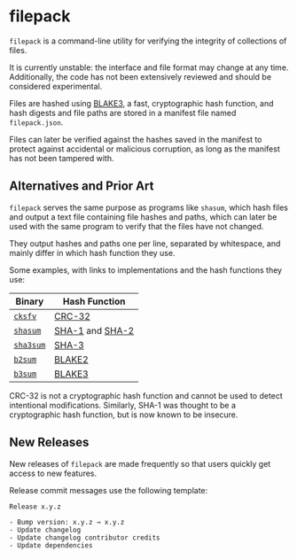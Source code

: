 filepack
========

`filepack` is a command-line utility for verifying the integrity of collections
of files.

It is currently unstable: the interface and file format may change at any time.
Additionally, the code has not been extensively reviewed and should be
considered experimental.

Files are hashed using [BLAKE3](https://github.com/BLAKE3-team/BLAKE3/), a
fast, cryptographic hash function, and hash digests and file paths are stored
in a manifest file named `filepack.json`.

Files can later be verified against the hashes saved in the manifest to protect
against accidental or malicious corruption, as long as the manifest has not
been tampered with.

Alternatives and Prior Art
--------------------------

`filepack` serves the same purpose as programs like `shasum`, which hash files
and output a text file containing file hashes and paths, which can later be
used with the same program to verify that the files have not changed.

They output hashes and paths one per line, separated by whitespace, and mainly
differ in which hash function they use.

Some examples, with links to implementations and the hash functions they use:

| Binary | Hash Function |
|---|---|
| [`cksfv`](https://zakalwe.fi/~shd/foss/cksfv/) | [CRC-32](https://en.wikipedia.org/wiki/Cyclic_redundancy_check) |
| [`shasum`](https://metacpan.org/pod/Digest::SHA) | [SHA-1](https://en.wikipedia.org/wiki/SHA-1) and [SHA-2](https://en.wikipedia.org/wiki/SHA-2) |
| [`sha3sum`](https://codeberg.org/maandree/sha3sum) | [SHA-3](https://en.wikipedia.org/wiki/SHA-3) |
| [`b2sum`](https://github.com/BLAKE2/BLAKE2) | [BLAKE2](https://en.wikipedia.org/wiki/BLAKE_(hash_function)#BLAKE2) |
| [`b3sum`](https://github.com/BLAKE3-team/BLAKE3) | [BLAKE3](https://en.wikipedia.org/wiki/BLAKE_(hash_function)#BLAKE3) |

CRC-32 is not a cryptographic hash function and cannot be used to detect
intentional modifications. Similarly, SHA-1 was thought to be a cryptographic
hash function, but is now known to be insecure.

New Releases
------------

New releases of `filepack` are made frequently so that users quickly get access to
new features.

Release commit messages use the following template:

```
Release x.y.z

- Bump version: x.y.z → x.y.z
- Update changelog
- Update changelog contributor credits
- Update dependencies
```
